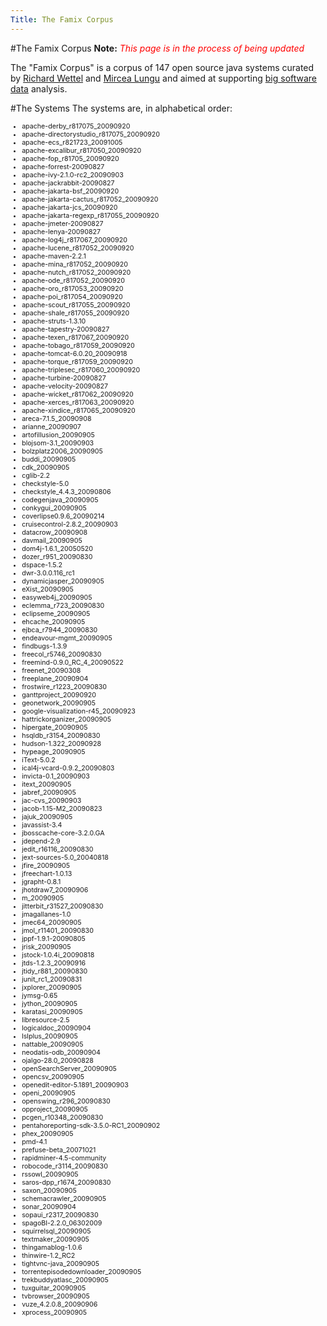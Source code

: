```yaml
---
Title: The Famix Corpus
---
```

#The Famix Corpus
**Note:** <span style="color: red">*This page is in the process of being updated*

The "Famix Corpus" is a corpus of 147 open source java systems curated by [Richard Wettel](http://www.inf.usi.ch/phd/wettel/) and [Mircea Lungu](%base_url%/staff/mircea) and aimed at supporting [big software data](%base_url%/research/bigsoftwaredata) analysis. 


#The Systems
The systems are, in alphabetical order:
<div style="font-size:8pt">

- apache-derby_r817075_20090920
- apache-directorystudio_r817075_20090920
- apache-ecs_r821723_20091005
- apache-excalibur_r817050_20090920
- apache-fop_r81705_20090920
- apache-forrest-20090827
- apache-ivy-2.1.0-rc2_20090903
- apache-jackrabbit-20090827
- apache-jakarta-bsf_20090920
- apache-jakarta-cactus_r817052_20090920
- apache-jakarta-jcs_20090920
- apache-jakarta-regexp_r817055_20090920
- apache-jmeter-20090827
- apache-lenya-20090827
- apache-log4j_r817067_20090920
- apache-lucene_r817052_20090920
- apache-maven-2.2.1
- apache-mina_r817052_20090920
- apache-nutch_r817052_20090920
- apache-ode_r817052_20090920
- apache-oro_r817053_20090920
- apache-poi_r817054_20090920
- apache-scout_r817055_20090920
- apache-shale_r817055_20090920
- apache-struts-1.3.10
- apache-tapestry-20090827
- apache-texen_r817067_20090920
- apache-tobago_r817059_20090920
- apache-tomcat-6.0.20_20090918
- apache-torque_r817059_20090920
- apache-triplesec_r817060_20090920
- apache-turbine-20090827
- apache-velocity-20090827
- apache-wicket_r817062_20090920
- apache-xerces_r817063_20090920
- apache-xindice_r817065_20090920
- areca-7.1.5_20090908
- arianne_20090907
- artofillusion_20090905
- blojsom-3.1_20090903
- bolzplatz2006_20090905
- buddi_20090905
- cdk_20090905
- cglib-2.2
- checkstyle-5.0
- checkstyle_4.4.3_20090806
- codegenjava_20090905
- conkygui_20090905
- coverlipse0.9.6_20090214
- cruisecontrol-2.8.2_20090903
- datacrow_20090908
- davmail_20090905
- dom4j-1.6.1_20050520
- dozer_r951_20090830
- dspace-1.5.2
- dwr-3.0.0.116_rc1
- dynamicjasper_20090905
- eXist_20090905
- easyweb4j_20090905
- eclemma_r723_20090830
- eclipseme_20090905
- ehcache_20090905
- ejbca_r7944_20090830
- endeavour-mgmt_20090905
- findbugs-1.3.9
- freecol_r5746_20090830
- freemind-0.9.0_RC_4_20090522
- freenet_20090308
- freeplane_20090904
- frostwire_r1223_20090830
- ganttproject_20090920
- geonetwork_20090905
- google-visualization-r45_20090923
- hattrickorganizer_20090905
- hipergate_20090905
- hsqldb_r3154_20090830
- hudson-1.322_20090928
- hypeage_20090905
- iText-5.0.2
- ical4j-vcard-0.9.2_20090803
- invicta-0.1_20090903
- itext_20090905
- jabref_20090905
- jac-cvs_20090903
- jacob-1.15-M2_20090823
- jajuk_20090905
- javassist-3.4
- jbosscache-core-3.2.0.GA
- jdepend-2.9
- jedit_r16116_20090830
- jext-sources-5.0_20040818
- jfire_20090905
- jfreechart-1.0.13
- jgrapht-0.8.1
- jhotdraw7_20090906
- m_20090905
- jitterbit_r31527_20090830
- jmagallanes-1.0
- jmec64_20090905
- jmol_r11401_20090830
- jppf-1.9.1-20090805
- jrisk_20090905
- jstock-1.0.4i_20090818
- jtds-1.2.3_20090916
- jtidy_r881_20090830
- junit_rc1_20090831
- jxplorer_20090905
- jymsg-0.65
- jython_20090905
- karatasi_20090905
- libresource-2.5
- logicaldoc_20090904
- lslplus_20090905
- nattable_20090905
- neodatis-odb_20090904
- ojalgo-28.0_20090828
- openSearchServer_20090905
- opencsv_20090905
- openedit-editor-5.1891_20090903
- openi_20090905
- openswing_r296_20090830
- opproject_20090905
- pcgen_r10348_20090830
- pentahoreporting-sdk-3.5.0-RC1_20090902
- phex_20090905
- pmd-4.1
- prefuse-beta_20071021
- rapidminer-4.5-community
- robocode_r3114_20090830
- rssowl_20090905
- saros-dpp_r1674_20090830
- saxon_20090905
- schemacrawler_20090905
- sonar_20090904
- sopaui_r2317_20090830
- spagoBI-2.2.0_06302009
- squirrelsql_20090905
- textmaker_20090905
- thingamablog-1.0.6
- thinwire-1.2_RC2
- tightvnc-java_20090905
- torrentepisodedownloader_20090905
- trekbuddyatlasc_20090905
- tuxguitar_20090905
- tvbrowser_20090905
- vuze_4.2.0.8_20090906
- xprocess_20090905
